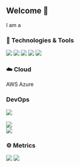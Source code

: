 ## Welcome 👋
I am a 

### 🔧 Technologies & Tools
![](https://img.shields.io/badge/OS-Linux-informational?style=flat&logo=linux&logoColor=white&color=2bbc8a)
![](https://img.shields.io/badge/Shell-Bash-informational?style=flat&logo=gnu-bash&logoColor=white&color=2bbc8a)
![](https://img.shields.io/badge/Code-JavaScript-informational?style=flat&logo=javascript&logoColor=white&color=2bbc8a)
![](https://img.shields.io/badge/Tools-Docker-informational?style=flat&logo=docker&logoColor=white&color=2bbc8a)
![](https://img.shields.io/badge/Cloud-AWS-informational?style=flat&logo=aws&logoColor=white&color=2bbc8a)

### ☁️ Cloud
AWS
Azure

### DevOps
![](https://img.shields.io/badge/CICD-Jenkins-informaional?style=flat&logo=jenkins&logoColor=white&color=2bbc8a)
<br><br>
![](https://img.shields.io/badge/Repository-Bitbucket-informaional?style=flat&logo=bitbucket&logoColor=white&color=2bbc8a)<br>
![](https://img.shields.io/badge/Repository-Github-informaional?style=flat&logo=github&logoColor=white&color=2bbc8a)

### ⚙️ Metrics
![](https://img.shields.io/badge/-Grafana-informaional?style=flat&logo=grafana&logoColor=white&color=2bbc8a)
![](https://img.shields.io/badge/-InfluxDB-informaional?style=flat&logo=InfluxDB&logoColor=white&color=2bbc8a)

<!--
**craig-harvey/craig-harvey** is a ✨ _special_ ✨ repository because its `README.md` (this file) appears on your GitHub profile.

Here are some ideas to get you started:

- 🔭 I’m currently working on ...
- 🌱 I’m currently learning ...
- 👯 I’m looking to collaborate on ...
- 🤔 I’m looking for help with ...
- 💬 Ask me about ...
- 📫 How to reach me: ...
- 😄 Pronouns: ...
- ⚡ Fun fact: ...
-->
